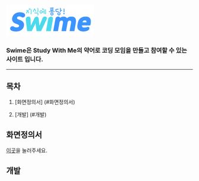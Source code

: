 <img src="./documents/img/logo1.png" alt="swime" style="zoom:25%;" />

### Swime은 Study With Me의 약어로 코딩 모임을 만들고 참여할 수 있는 사이트 입니다.

---







## 목차

1. [화면정의서] (#화면정의서)

2. [개발] (#개발)







## 화면정의서

[이곳](./documents/story-board)을 눌러주세요.  







## 개발

